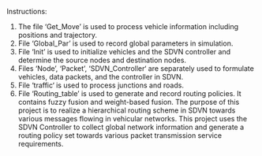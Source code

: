 Instructions:
1. The file ‘Get_Move’ is used to process vehicle information including positions and trajectory.
2. File ‘Global_Par’ is used to record global parameters in simulation.
3. File ‘Init’ is used to initialize vehicles and the SDVN controller and determine the source nodes and destination nodes.
4. Files ‘Node’, ‘Packet’, ‘SDVN_Controller‘ are separately used to formulate vehicles, data packets, and the controller in SDVN.
5. File ‘traffic‘ is used to process junctions and roads.
6. File ‘Routing_table’ is used to generate and record routing policies. It contains fuzzy fusion and weight-based fusion.
The purpose of this project is to realize a hierarchical routing scheme in SDVN towards various messages flowing in vehicular networks. This project uses the SDVN Controller to collect global network information and generate a routing policy set towards various packet transmission service requirements. 
